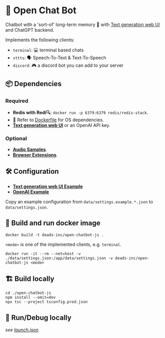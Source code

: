 # 🤖 Open Chat Bot

Chatbot with a 'sort-of' long-term memory 🧠 with [Text generation web UI](https://github.com/oobabooga/text-generation-webui) and ChatGPT backend.

Implements the following clients:

- `terminal`: 💻 terminal based chats
- `sttts`: 🗣️ Speech-To-Text & Text-To-Speech
- `discord`: 🎮 a discord bot you can add to your server

## 📦 Dependencies

### Required

- **Redis with Redi🔍**: `docker run -p 6379:6379 redis/redis-stack`.
- 📄 Refer to [Dockerfile](Dockerfile) for OS dependencies.
- **[Text generation web UI](https://github.com/oobabooga/text-generation-webui)** or an OpenAI API key.

### Optional

- **[Audio Samples](data/audio/README.md)**.
- **[Browser Extensions](data/browser_extensions/README.md)**.

## 🛠️ Configuration

- **[Text generation web UI Example](data/settings.example.webui.json)**
- **[OpenAI Example](data/settings.example.openai.json)**

Copy an example configuration from `data/settings.example.*.json` to `data/settings.json`.

## 🚀 Build and run docker image

```
docker build -t deads-inc/open-chatbot-js .
```

`<mode>` is one of the implemented clients, e.g. `terminal`.

```
docker run -it --rm --net=host -v ./data/settings.json:/app/data/settings.json -v deads-inc/open-chatbot-js <mode>
```

## 🏗️ Build locally

```
cd ./open-chatbot-js
npm install --omit=dev
npx tsc --project tsconfig.prod.json
```

## 🐞 Run/Debug locally

_see [launch.json](.vscode/launch.json)_
